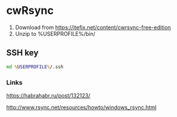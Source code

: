 # cwRsync
1. Download from https://itefix.net/content/cwrsync-free-edition
2. Unzip to %USERPROFILE%/bin/

## SSH key
```cmd
md %USERPROFILE%/.ssh
```


### Links
https://habrahabr.ru/post/132123/



http://www.rsync.net/resources/howto/windows_rsync.html
